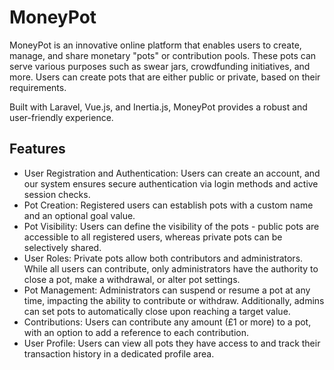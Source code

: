 # MoneyPot

MoneyPot is an innovative online platform that enables users to create, manage, and share monetary "pots" or contribution pools. These pots can serve various purposes such as swear jars, crowdfunding initiatives, and more. Users can create pots that are either public or private, based on their requirements.

Built with Laravel, Vue.js, and Inertia.js, MoneyPot provides a robust and user-friendly experience.

## Features

- User Registration and Authentication: Users can create an account, and our system ensures secure authentication via login methods and active session checks.
- Pot Creation: Registered users can establish pots with a custom name and an optional goal value.
- Pot Visibility: Users can define the visibility of the pots - public pots are accessible to all registered users, whereas private pots can be selectively shared.
- User Roles: Private pots allow both contributors and administrators. While all users can contribute, only administrators have the authority to close a pot, make a withdrawal, or alter pot settings.
- Pot Management: Administrators can suspend or resume a pot at any time, impacting the ability to contribute or withdraw. Additionally, admins can set pots to automatically close upon reaching a target value.
- Contributions: Users can contribute any amount (£1 or more) to a pot, with an option to add a reference to each contribution.
- User Profile: Users can view all pots they have access to and track their transaction history in a dedicated profile area.

